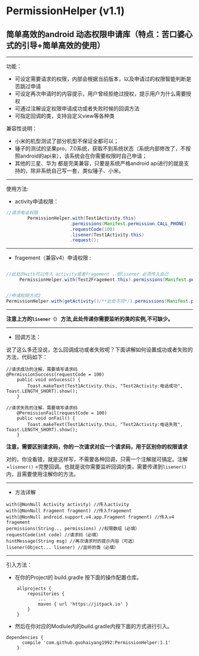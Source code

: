 


# PermissionHelper (v1.1)
## 简单高效的android 动态权限申请库（特点：苦口婆心式的引导+简单高效的使用）
---
功能：

 - 可设定需要请求的权限，内部会根据当前版本，以及申请过的权限智能判断是否跳过申请
 - 可设定再次申请时的内容提示，用户曾经拒绝过授权，提示用户为什么需要授权
 - 可通过注解设定权限申请成功或者失败时候的回调方法
 - 可指定回调的类，支持自定义view等各种类 

兼容性说明：
 - 小米的机型测试了部分机型不保证全都可以；
 - 锤子的测试的坚果pro，7.0系统，获取不到系统状态（系统内部修改了，不按照android的api来），该系统会在你需要权限时自己申请；
 - 其他的三星、华为 都是完美兼容，只要是系统严格android api进行的就是支持的，除非系统自己写一套，类似锤子、小米。

---
使用方法:

 - activity申请权限：

```java
//请求电话权限
        PermissionHelper.with(Test1Activity.this)
                        .permissions(Manifest.permission.CALL_PHONE)
                        .requestCode(100)
                        .lisener(Test1Activity.this)
                        .request();
```

---

 - fragement（兼容v4）申请权限 :
 

```java

//此处的with可以传入 activity或者fragement ，但lisener 必须传入自己 
     PermissionHelper.with(Test2Fragement.this).permissions(Manifest.permission.CALL_PHONE).requestCode(100).lisener(Test2Fragement.this).request();


//申请权限方式2
PermissionHelper.with(getActivity()/**此处不同*/).permissions(Manifest.permission.CALL_PHONE).requestCode(100).lisener(Test2Fragement.this).request();


```

---

**注意上方的`lisener（）` 方法,此处传递你需要监听的类的实例,不可缺少。**

---

 - 回调方法：
 
 说了这么多还没说，怎么回调成功或者失败呢？下面讲解如何设置成功或者失败的方法，代码如下：

```
//请求成功的注解，需要填写请求码
@PermissionSuccess(requestCode = 100)
    public void onSucess() {
        Toast.makeText(Test1Activity.this, "Test2Activity:电话成功", Toast.LENGTH_SHORT).show();
    }

//请求失败的注解，需要填写请求码
    @PermissionFail(requestCode = 100)
    public void onFail() {
        Toast.makeText(Test1Activity.this, "Test2Activity:电话失败", Toast.LENGTH_SHORT).show();
    }
```
**注意，需要区别请求码，你的一次请求对应一个请求码，用于区别你的权限请求**

对的，你没看错，就是这样写，不需要各种回调，只需一个注解就可搞定。注解+`lisener()` =完整回调。也就是说你需要监听回调的类，需要传递到`lisener()` 内，且需要使用注解你的方法。



---

 - 方法详解

```
with(@NonNull Activity activity) //传入activity
with(@NonNull Fragment fragment) //传入fragement
with(@NonNull android.support.v4.app.Fragment fragment) //传入v4 fragement
permissions(String... permissions) //权限数组（必填）
requestCode(int code) //请求码（必填）
hintMessage(String msg) //再次请求时的提示内容（可选）
lisener(Object... lisener) //监听的类（必填）
```

---

引入方法：

 - 在你的Project的 build.gradle 按下面的操作配置仓库。
```
	allprojects {
		repositories {
			...
			maven { url 'https://jitpack.io' }
		}
	}
```

 - 然后在你对应的Modlule内的build.gradle内按下面的方式进行引入。

	

```
dependencies {
      compile 'com.github.guohaiyang1992:PermissionHelper:1.1'
	}
```
